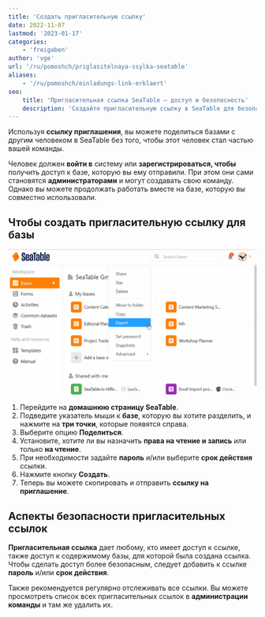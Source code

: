 ```yaml
---
title: 'Создать пригласительную ссылку'
date: 2022-11-07
lastmod: '2023-01-17'
categories:
    - 'freigaben'
author: 'vge'
url: '/ru/pomoshch/priglasitelnaya-ssylka-seatable'
aliases:
    - '/ru/pomoshch/einladungs-link-erklaert'
seo:
    title: 'Пригласительная ссылка SeaTable – доступ и безопасность'
    description: 'Создайте пригласительную ссылку в SeaTable для безопасного доступа. Настройте права, пароль и срок действия. Удобно сотрудничайте с новыми пользователями.'
---
```


Используя **ссылку приглашения**, вы можете поделиться базами с другим человеком в SeaTable без того, чтобы этот человек стал частью вашей команды.

Человек должен **войти в** систему или **зарегистрироваться, чтобы** получить доступ к базе, которую вы ему отправили. При этом они сами становятся **администраторами** и могут создавать свою команду. Однако вы можете продолжать работать вместе на базе, которую вы совместно использовали.

## Чтобы создать пригласительную ссылку для базы

![Объяснение ссылки на релиз](images/Freigabelinks-erklaert.gif)

1. Перейдите на **домашнюю страницу SeaTable**.
2. Подведите указатель мыши к **базе**, которую вы хотите разделить, и нажмите на **три точки**, которые появятся справа.
3. Выберите опцию **Поделиться**.
4. Установите, хотите ли вы назначить **права на чтение и запись** или только **на чтение**.
5. При необходимости задайте **пароль** и/или выберите **срок действия** ссылки.
6. Нажмите кнопку **Создать**.
7. Теперь вы можете скопировать и отправить **ссылку на приглашение**.

## Аспекты безопасности пригласительных ссылок

**Пригласительная ссылка** дает любому, кто имеет доступ к ссылке, также доступ к содержимому базы, для которой была создана ссылка. Чтобы сделать доступ более безопасным, следует добавить к ссылке **пароль** и/или **срок действия**.

Также рекомендуется регулярно отслеживать все ссылки. Вы можете просмотреть список всех пригласительных ссылок в **администрации команды** и там же удалить их.
